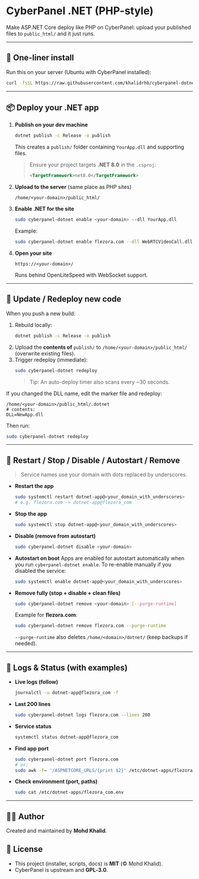 # CyberPanel .NET (PHP-style)

Make ASP.NET Core deploy like PHP on CyberPanel: upload your published files to `public_html/` and it just runs.

---

## 🚀 One-liner install

Run this on your server (Ubuntu with CyberPanel installed):

```bash
curl -fsSL https://raw.githubusercontent.com/khalidrhb/cyberpanel-dotnet/main/install.sh | sudo bash
```

---

## 📦 Deploy your .NET app

1. **Publish on your dev machine**
   ```bash
   dotnet publish -c Release -o publish
   ```
   This creates a `publish/` folder containing `YourApp.dll` and supporting files.
   > Ensure your project targets **.NET 8.0** in the `.csproj`:
   > ```xml
   > <TargetFramework>net8.0</TargetFramework>
   > ```

2. **Upload to the server** (same place as PHP sites)
   ```
   /home/<your-domain>/public_html/
   ```

3. **Enable .NET for the site**
   ```bash
   sudo cyberpanel-dotnet enable <your-domain> --dll YourApp.dll
   ```
   Example:
   ```bash
   sudo cyberpanel-dotnet enable flezora.com --dll WebRTCVideoCall.dll
   ```

4. **Open your site**
   ```
   https://<your-domain>/
   ```
   Runs behind OpenLiteSpeed with WebSocket support.

---

## 🔁 Update / Redeploy new code

When you push a new build:

1. Rebuild locally:
   ```bash
   dotnet publish -c Release -o publish
   ```
2. Upload the **contents of** `publish/` to `/home/<your-domain>/public_html/` (overwrite existing files).
3. Trigger redeploy (immediate):
   ```bash
   sudo cyberpanel-dotnet redeploy
   ```
   > Tip: An auto-deploy timer also scans every ~30 seconds.

If you changed the DLL name, edit the marker file and redeploy:
```
/home/<your-domain>/public_html/.dotnet
# contents:
DLL=NewApp.dll
```
Then run:
```bash
sudo cyberpanel-dotnet redeploy
```

---

## 🔧 Restart / Stop / Disable / Autostart / Remove

> Service names use your domain with dots replaced by underscores.

- **Restart the app**
  ```bash
  sudo systemctl restart dotnet-app@<your_domain_with_underscores>
  # e.g. flezora.com -> dotnet-app@flezora_com
  ```

- **Stop the app**
  ```bash
  sudo systemctl stop dotnet-app@<your_domain_with_underscores>
  ```

- **Disable (remove from autostart)**
  ```bash
  sudo cyberpanel-dotnet disable <your-domain>
  ```

- **Autostart on boot**
  Apps are enabled for autostart automatically when you run `cyberpanel-dotnet enable`.
  To re-enable manually if you disabled the service:
  ```bash
  sudo systemctl enable dotnet-app@<your_domain_with_underscores>
  ```

- **Remove fully (stop + disable + clean files)**
  ```bash
  sudo cyberpanel-dotnet remove <your-domain> [--purge-runtime]
  ```
  Example for **flezora.com**:
  ```bash
  sudo cyberpanel-dotnet remove flezora.com --purge-runtime
  ```
  `--purge-runtime` also deletes `/home/<domain>/dotnet/` (keep backups if needed).

---

## 🔎 Logs & Status (with examples)

- **Live logs (follow)**
  ```bash
  journalctl -u dotnet-app@flezora_com -f
  ```

- **Last 200 lines**
  ```bash
  sudo cyberpanel-dotnet logs flezora.com --lines 200
  ```

- **Service status**
  ```bash
  systemctl status dotnet-app@flezora_com
  ```

- **Find app port**
  ```bash
  sudo cyberpanel-dotnet port flezora.com
  # or:
  sudo awk -F= '/ASPNETCORE_URLS/{print $2}' /etc/dotnet-apps/flezora_com.env | awk -F: '{print $3}'
  ```

- **Check environment (port, paths)**
  ```bash
  sudo cat /etc/dotnet-apps/flezora_com.env
  ```

---

## 👨‍💻 Author
Created and maintained by **Mohd Khalid**.

## 📜 License
- This project (installer, scripts, docs) is **MIT** (© Mohd Khalid).
- CyberPanel is upstream and **GPL‑3.0**.
